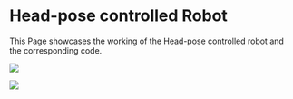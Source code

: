 # Head-pose controlled Robot
This Page showcases the working of the Head-pose controlled robot and the corresponding code.

![](https://github.com/tarunmadhira/Head-pose__controlled_Robot/blob/master/IMG_20191006_181805.jpg)

![](https://github.com/tarunmadhira/Head-pose__controlled_Robot/blob/master/ezgif.com-video-to-gif.gif)


